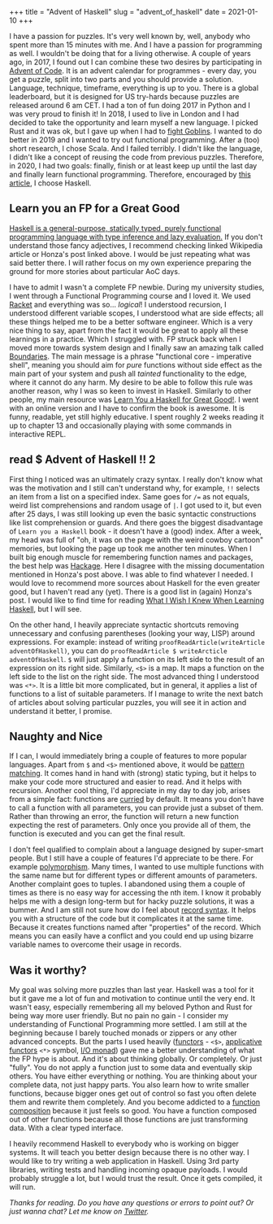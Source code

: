 +++
title = "Advent of Haskell"
slug = "advent_of_haskell"
date = 2021-01-10
+++

I have a passion for puzzles. It's very well known by, well, anybody who spent more than 15 minutes with me. And I have a passion for programming as well. I wouldn't be doing that for a living otherwise. A couple of years ago, in 2017, I found out I can combine these two desires by participating in [Advent of Code](https://adventofcode.com/). It is an advent calendar for programmes - every day, you get a puzzle, split into two parts and you should provide a solution. Language, technique, timeframe, everything is up to you. There is a global leaderboard, but it is designed for US try-hards because puzzles are released around 6 am CET. I had a ton of fun doing 2017 in Python and I was very proud to finish it! In 2018, I used to live in London and I had decided to take the opportunity and learn myself a new language. I picked Rust and it was ok, but I gave up when I had to [fight Goblins](https://adventofcode.com/2018/day/15). I wanted to do better in 2019 and I wanted to try out functional programming. After a (too) short research, I chose Scala. And I failed terribly. I didn't like the language, I didn't like a concept of reusing the code from previous puzzles. Therefore, in 2020, I had two goals: finally, finish or at least keep up until the last day and finally learn functional programming. Therefore, encouraged by [this article](https://honzajavorek.cz/blog/courting-haskell/), I choose Haskell.

## Learn you an FP for a Great Good
[Haskell is a general-purpose, statically typed, purely functional programming language with type inference and lazy evaluation.](https://en.wikipedia.org/wiki/Haskell_%28programming_language%29) If you don't understand those fancy adjectives, I recommend checking linked Wikipedia article or Honza's post linked above. I would be just repeating what was said better there. I will rather focus on my own experience preparing the ground for more stories about particular AoC days.

I have to admit I wasn't a complete FP newbie. During my university studies, I went through a Functional Programming course and I loved it. We used [Racket](https://racket-lang.org/) and everything was so... _logical_! I understood recursion, I understood different variable scopes, I understood what are side effects; all these things helped me to be a better software engineer. Which is a very nice thing to say, apart from the fact it would be great to apply all these learnings in a practice. Which I struggled with. FP struck back when I moved more towards system design and I finally saw an amazing talk called [Boundaries](https://www.youtube.com/watch?v=eOYal8elnZk). The main message is a phrase "functional core - imperative shell", meaning you should aim for _pure_ functions without side effect as the main part of your system and push all _tainted_ functionality to the edge, where it cannot do any harm. My desire to be able to follow this rule was another reason, why I was so keen to invest in Haskell. Similarly to other people, my main resource was [Learn You a Haskell for Great Good!](http://learnyouahaskell.com/). I went with an online version and I have to confirm the book is awesome. It is funny, readable, yet still highly educative. I spent roughly 2 weeks reading it up to chapter 13 and occasionally playing with some commands in interactive REPL.

## read $ Advent of Haskell !! 2
First thing I noticed was an ultimately crazy syntax. I really don't know what was the motivation and I still can't understand why, for example, `!!` selects an item from a list on a specified index. Same goes for `/=` as not equals, weird list comprehensions and random usage of `|`. I got used to it, but even after 25 days, I was still looking up even the basic syntactic constructions like list comprehension or guards. And there goes the biggest disadvantage of `Learn you a Haskell` book - it doesn't have a (good) index. After a week, my head was full of "oh, it was on the page with the weird cowboy cartoon" memories, but looking the page up took me another ten minutes. When I built big enough muscle for remembering function names and packages, the best help was [Hackage](https://hackage.haskell.org/). Here I disagree with the missing documentation mentioned in Honza's post above. I was able to find whatever I needed. I would love to recommend more sources about Haskell for the even greater good, but I haven't read any (yet). There is a good list in (again) Honza's post. I would like to find time for reading [What I Wish I Knew When Learning Haskell](http://dev.stephendiehl.com/hask/), but I will see.

 On the other hand, I heavily appreciate syntactic shortcuts removing unnecessary and confusing parentheses (looking your way, LISP) around expressions. For example: instead of writing `proofReadArticle(writeArticle adventOfHaskell)`, you can do `proofReadArticle $ writeArcticle adventOfHaskell`. `$` will just apply a function on its left side to the result of an expression on its right side. Similarly, `<$>` is a map. It maps a function on the left side to the list on the right side. The most advanced thing I understood was `<*>`. It is a little bit more complicated, but in general, it applies a list of functions to a list of suitable parameters. If I manage to write the next batch of articles about solving particular puzzles, you will see it in action and understand it better, I promise.


## Naughty and Nice
If I can, I would immediately bring a couple of features to more popular languages. Apart from `$` and `<$>` mentioned above, it would be [pattern matching](http://learnyouahaskell.com/syntax-in-functions#pattern-matching). It comes hand in hand with (strong) static typing, but it helps to make your code more structured and easier to read. And it helps with recursion. Another cool thing, I'd appreciate in my day to day job, arises from a simple fact: functions are [curried](http://learnyouahaskell.com/higher-order-functions#curried-functions) by default. It means you don't have to call a function with all parameters, you can provide just a subset of them. Rather than throwing an error, the function will return a new function expecting the rest of parameters. Only once you provide all of them, the function is executed and you can get the final result.

I don't feel qualified to complain about a language designed by super-smart people. But I still have a couple of features I'd appreciate to be there. For example [polymorphism](https://en.wikipedia.org/wiki/Polymorphism_(computer_science)). Many times, I wanted to use multiple functions with the same name but for different types or different amounts of parameters. Another complaint goes to tuples. I abandoned using them a couple of times as there is no easy way for accessing the nth item. I know it probably helps me with a design long-term but for hacky puzzle solutions, it was a bummer. And I am still not sure how do I feel about [record syntax](http://learnyouahaskell.com/making-our-own-types-and-typeclasses#record-syntax). It helps you with a structure of the code but it complicates it at the same time. Because it creates functions named after "properties" of the record. Which means you can easily have a conflict and you could end up using bizarre variable names to overcome their usage in records.

## Was it worthy?
My goal was solving more puzzles than last year. Haskell was a tool for it but it gave me a lot of fun and motivation to continue until the very end. It wasn't easy, especially remembering all my beloved Python and Rust for being way more user friendly. But no pain no gain - I consider my understanding of Functional Programming more settled. I am still at the beginning because I barely touched monads or zippers or any other advanced concepts. But the parts I used heavily ([functors](http://learnyouahaskell.com/functors-applicative-functors-and-monoids#functors-redux) - `<$>`, [applicative functors](http://learnyouahaskell.com/functors-applicative-functors-and-monoids#applicative-functors) `<*>` symbol, [I/O monad](http://learnyouahaskell.com/input-and-output)) gave me a better understanding of what the FP hype is about. And it's about thinking globally. Or completely. Or just "fully". You do not apply a function just to some data and eventually skip others. You have either everything or nothing. You are thinking about your complete data, not just happy parts. You also learn how to write smaller functions, because bigger ones get out of control so fast you often delete them and rewrite them completely. And you become addicted to a [function composition](http://learnyouahaskell.com/higher-order-functions#composition) because it just feels so good. You have a function composed out of other functions because all those functions are just transforming data. With a clear typed interface.

I heavily recommend Haskell to everybody who is working on bigger systems. It will teach you better design because there is no other way. I would like to try writing a web application in Haskell. Using 3rd party libraries, writing tests and handling incoming opaque payloads. I would probably struggle a lot, but I would trust the result. Once it gets compiled, it will run.

_Thanks for reading. Do you have any questions or errors to point out? Or just wanna chat? Let me know on [Twitter](https://twitter.com/MilaVot/status/1349061535600160768)._ 

